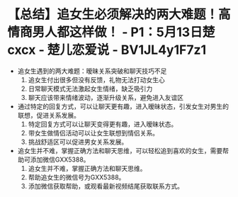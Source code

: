# 【总结】追女生必须解决的两大难题！高情商男人都这样做！ - P1：5月13日楚cxcx - 楚儿恋爱说 - BV1JL4y1F7z1

-   追女生遇到的两大难题：暧昧关系突破和聊天技巧不足
    1.  追女生付出很多但没有反馈，礼物无法打动女生心
    2.  日常聊天模式无法激起女生情绪，缺乏吸引力
    3.  聊天应该带来情绪波动，逐渐升级关系，避免进入友谊区
-   通过特定的回复方式，可以让聊天更有趣，进入暧昧状态，引发女生对男生的联想，促进关系发展。
    1.  特定回复方式可以让聊天变得更有趣，进入暧昧状态。
    2.  带女生做情侣活动可以让女生联想到情侣关系。
    3.  挑战舒适区可以促进男女关系发展。
-   追女生并不难，掌握正确方法和聊天思维，可以轻松追到喜欢的女生，需要帮助可添加微信GXX5388。
    1.  追女生并不难，掌握正确方法和聊天思维。
    2.  帮助追女生的微信号为GXX5388。
    3.  添加微信获取帮助，或观看最新视频结尾获取联系方式。